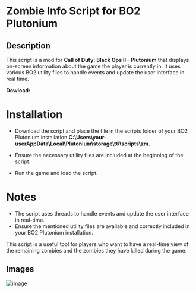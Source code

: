 # Zombie Info Script for BO2 Plutonium

## Description

This script is a mod for **Call of Duty: Black Ops II - Plutonium** that displays on-screen information about the game the player is currently in. It uses various BO2 utility files to handle events and update the user interface in real time.

**Dowload:**

# Installation

- Download the script and place the file in the scripts folder of your BO2 Plutonium installation **C:\Users\your-userAppData\Local\Plutonium\storage\t6\scripts\zm.**
  
- Ensure the necessary utility files are included at the beginning of the script.
- Run the game and load the script.

# Notes

- The script uses threads to handle events and update the user interface in real-time.
- Ensure the mentioned utility files are available and correctly included in your BO2 Plutonium installation.

This script is a useful tool for players who want to have a real-time view of the remaining zombies and the zombies they have killed during the game.

## Images


![image](https://github.com/staFF6773/zombies-info-t6/assets/108166164/8298ae18-673e-4167-b15d-e897e23acb48)
